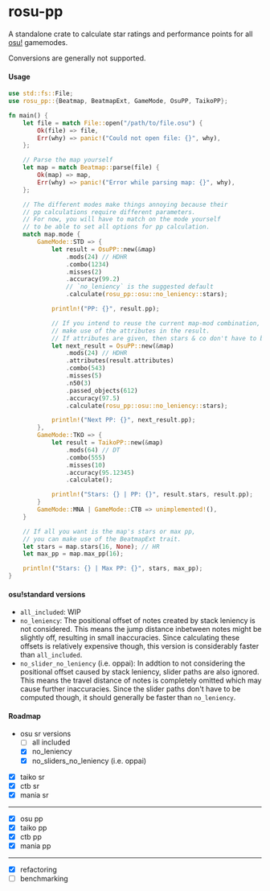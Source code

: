 # rosu-pp

A standalone crate to calculate star ratings and performance points for all [osu!](https://osu.ppy.sh/home) gamemodes.

Conversions are generally not supported.

#### Usage
```rust
use std::fs::File;
use rosu_pp::{Beatmap, BeatmapExt, GameMode, OsuPP, TaikoPP};

fn main() {
    let file = match File::open("/path/to/file.osu") {
        Ok(file) => file,
        Err(why) => panic!("Could not open file: {}", why),
    };

    // Parse the map yourself
    let map = match Beatmap::parse(file) {
        Ok(map) => map,
        Err(why) => panic!("Error while parsing map: {}", why),
    };

    // The different modes make things annoying because their
    // pp calculations require different parameters.
    // For now, you will have to match on the mode yourself
    // to be able to set all options for pp calculation.
    match map.mode {
        GameMode::STD => {
            let result = OsuPP::new(&map)
                .mods(24) // HDHR
                .combo(1234)
                .misses(2)
                .accuracy(99.2)
                // `no_leniency` is the suggested default
                .calculate(rosu_pp::osu::no_leniency::stars);

            println!("PP: {}", result.pp);

            // If you intend to reuse the current map-mod combination,
            // make use of the attributes in the result.
            // If attributes are given, then stars & co don't have to be recalculated.
            let next_result = OsuPP::new(&map)
                .mods(24) // HDHR
                .attributes(result.attributes)
                .combo(543)
                .misses(5)
                .n50(3)
                .passed_objects(612)
                .accuracy(97.5)
                .calculate(rosu_pp::osu::no_leniency::stars);

            println!("Next PP: {}", next_result.pp);
        },
        GameMode::TKO => {
            let result = TaikoPP::new(&map)
                .mods(64) // DT
                .combo(555)
                .misses(10)
                .accuracy(95.12345)
                .calculate();

            println!("Stars: {} | PP: {}", result.stars, result.pp);
        }
        GameMode::MNA | GameMode::CTB => unimplemented!(),
    }

    // If all you want is the map's stars or max pp,
    // you can make use of the BeatmapExt trait.
    let stars = map.stars(16, None); // HR
    let max_pp = map.max_pp(16);

    println!("Stars: {} | Max PP: {}", stars, max_pp);
}
```

#### osu!standard versions
- `all_included`: WIP
- `no_leniency`: The positional offset of notes created by stack leniency is not considered. This means the jump distance inbetween notes might be slightly off, resulting in small inaccuracies. Since calculating these offsets is relatively expensive though, this version is considerably faster than `all_included`.
- `no_slider_no_leniency` (i.e. oppai): In addtion to not considering the positional offset caused by stack leniency, slider paths are also ignored. This means the travel distance of notes is completely omitted which may cause further inaccuracies. Since the slider paths don't have to be computed though, it should generally be faster than `no_leniency`.

#### Roadmap
- osu sr versions
  - [ ] all included
  - [x] no_leniency
  - [x] no_sliders_no_leniency (i.e. oppai)
- [x] taiko sr
- [x] ctb sr
- [x] mania sr
---
- [x] osu pp
- [x] taiko pp
- [x] ctb pp
- [x] mania pp
---
- [x] refactoring
- [ ] benchmarking